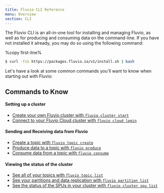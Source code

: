 ```yaml
---
title: Fluvio CLI Reference
menu: Overview
section: CLI
---
```


The Fluvio CLI is an all-in-one tool for installing and managing Fluvio,
as well as for producing and consuming data on the command-line. If you
have not installed it already, you may do so using the following command:

%copy first-line%
```bash
$ curl -fsS https://packages.fluvio.io/v1/install.sh | bash
```

Let's have a look at some common commands you'll want to know when starting
out with Fluvio:

## Commands to Know

#### Setting up a cluster

- [Create your own Fluvio cluster with `fluvio cluster start`](/cli/commands/cluster#fluvio-cluster-start)
- [Connect to your Fluvio Cloud cluster with `fluvio cloud login`](/cli/plugins/cloud#fluvio-cloud-login)
  
#### Sending and Receiving data from Fluvio

- [Create a topic with `fluvio topic create`](/cli/commands/topic#fluvio-topic-create)
- [Produce data to a topic with `fluvio produce`](/cli/commands/produce#fluvio-produce)
- [Consume data from a topic with `fluvio consume`](/cli/commands/consume#fluvio-consume)

#### Viewing the status of the cluster

- [See all of your topics with `fluvio topic list`](/cli/commands/topic#fluvio-topic-list)
- [See your partitions and data replication with `fluvio partition list`](/cli/commands/partition#fluvio-partition-list)
- [See the status of the SPUs in your cluster with `fluvio cluster spu list`](/cli/commands/cluster#fluvio-cluster-spu-list)

